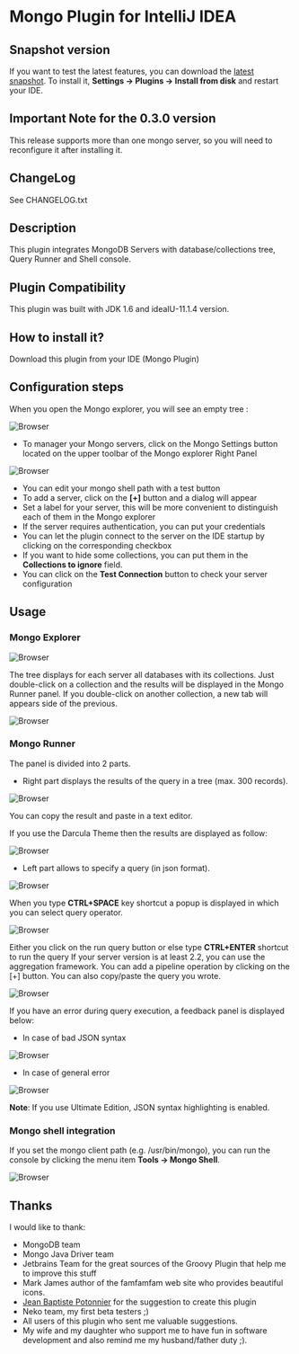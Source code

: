 # Mongo Plugin for IntelliJ IDEA

## Snapshot version

If you want to test the latest features, you can download the [latest snapshot](https://github.com/dboissier/mongo4idea/blob/master/snapshot/mongo4idea-0.3.1-SNAPSHOT-distribution.zip?raw=true).
To install it, **Settings -> Plugins -> Install from disk** and restart your IDE.

## Important Note for the 0.3.0 version

This release supports more than one mongo server, so you will need to reconfigure it after installing it.

## ChangeLog
See CHANGELOG.txt

## Description
This plugin integrates MongoDB Servers with database/collections tree,  Query Runner and Shell console.

## Plugin Compatibility
This plugin was built with JDK 1.6 and ideaIU-11.1.4 version.

## How to install it?
Download this plugin from your IDE (Mongo Plugin)

## Configuration steps

When you open the Mongo explorer, you will see an empty tree :

![Browser](https://github.com/dboissier/mongo4idea/blob/master/doc/mongo4idea-explorerWithoutDB.png?raw=true)

* To manager your Mongo servers, click on the Mongo Settings button located on the upper toolbar of the Mongo explorer Right Panel

![Browser](https://github.com/dboissier/mongo4idea/blob/master/doc/mongo4idea-configuration.png?raw=true)

* You can edit your mongo shell path with a test button
* To add a server, click on the **[+]** button and a dialog will appear
* Set a label for your server, this will be more convenient to distinguish each of them in the Mongo explorer
* If the server requires authentication, you can put your credentials
* You can let the plugin connect to the server on the IDE startup by clicking on the corresponding checkbox
* If you want to hide some collections, you can put them in the **Collections to ignore** field.
* You can click on the **Test Connection** button to check your server configuration

## Usage

### Mongo Explorer

![Browser](https://github.com/dboissier/mongo4idea/blob/master/doc/mongo4idea-explorerWithDB.png?raw=true)

The tree displays for each server all databases with its collections. Just double-click on a collection and the results will be displayed in the Mongo Runner panel.
If you double-click on another collection, a new tab will appears side of the previous.

![Browser](https://github.com/dboissier/mongo4idea/blob/master/doc/mongo4idea-multipleTab.png?raw=true)


### Mongo Runner
The panel is divided into 2 parts.

* Right part displays the results of the query in a tree (max. 300 records).

![Browser](https://github.com/dboissier/mongo4idea/blob/master/doc/mongo4idea-findAll.png?raw=true)

You can copy the result and paste in a text editor.

If you use the Darcula Theme then the results are displayed as follow:

![Browser](https://github.com/dboissier/mongo4idea/blob/master/doc/mongo4idea_darcula.png?raw=true)

* Left part allows to specify a query (in json format).

![Browser](https://github.com/dboissier/mongo4idea/blob/master/doc/mongo4idea-findWithFilter.png?raw=true)

When you type **CTRL+SPACE** key shortcut a popup is displayed in which you can select query operator.

![Browser](https://github.com/dboissier/mongo4idea/blob/master/doc/mongo4idea-operatorPopup.png?raw=true)

Either you click on the run query button or else type **CTRL+ENTER** shortcut to run the query
If your server version is at least 2.2, you can use the aggregation framework. You can add a pipeline operation by clicking on the [+] button.
You can also copy/paste the query you wrote.

![Browser](https://github.com/dboissier/mongo4idea/blob/master/doc/mongo4idea-aggregation.png?raw=true)

If you have an error during query execution, a feedback panel is displayed below:

* In case of bad JSON syntax

![Browser](https://github.com/dboissier/mongo4idea/blob/master/doc/mongo4idea-errorInExecution.png?raw=true)

* In case of general error

![Browser](https://github.com/dboissier/mongo4idea/blob/master/doc/mongo4idea-errorInExecutionCommand.png?raw=true)

**Note**: If you use Ultimate Edition, JSON syntax highlighting is enabled.

### Mongo shell integration

If you set the mongo client path (e.g. /usr/bin/mongo), you can run the console by clicking the menu item **Tools -> Mongo Shell**.

![Browser](https://github.com/dboissier/mongo4idea/blob/master/doc/mongo4idea-shell.png?raw=true)


## Thanks
I would like to thank:
* MongoDB team
* Mongo Java Driver team
* Jetbrains Team for the great sources of the Groovy Plugin that help me to improve this stuff
* Mark James author of the famfamfam web site who provides beautiful icons.
* [Jean Baptiste Potonnier](https://github.com/JJeeb) for the suggestion to create this plugin
* Neko team, my first beta testers ;)
* All users of this plugin who sent me valuable suggestions.
* My wife and my daughter who support me to have fun in software development and also remind me my husband/father duty ;).

